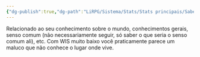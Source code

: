 ```yaml
---
{"dg-publish":true,"dg-path":"LiRPG/Sistema/Stats/Stats principais/Sabedoria.md","permalink":"/li-rpg/sistema/stats/stats-principais/sabedoria/","created":"2025-01-11T01:29:05.228-03:00","updated":"2025-01-12T02:33:35.955-03:00"}
---
```



Relacionado ao seu conhecimento sobre o mundo, conhecimentos gerais, senso comum (não necessariamente seguir, só saber o que seria o senso comum ali), etc. Com WIS muito baixo você praticamente parece um maluco que não conhece o lugar onde vive.